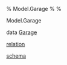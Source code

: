 % Model.Garage
% 
% 

Model.Garage

data [Garage](Model-Garage.html#t:Garage)

[relation](Model-Garage.html#v:relation)

[schema](Model-Garage.html#v:schema)
